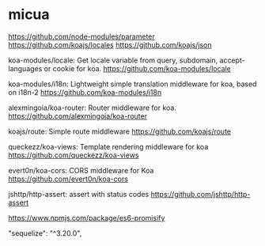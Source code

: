 # micua


https://github.com/node-modules/parameter
https://github.com/koajs/locales
https://github.com/koajs/json

koa-modules/locale: Get locale variable from query, subdomain, accept-languages or cookie for koa.
https://github.com/koa-modules/locale

koa-modules/i18n: Lightweight simple translation middleware for koa, based on i18n-2
https://github.com/koa-modules/i18n


alexmingoia/koa-router: Router middleware for koa.
https://github.com/alexmingoia/koa-router

koajs/route: Simple route middleware
https://github.com/koajs/route

queckezz/koa-views: Template rendering middleware for koa
https://github.com/queckezz/koa-views

evert0n/koa-cors: CORS middleware for Koa
https://github.com/evert0n/koa-cors

jshttp/http-assert: assert with status codes
https://github.com/jshttp/http-assert



https://www.npmjs.com/package/es6-promisify



"sequelize": "^3.20.0",

